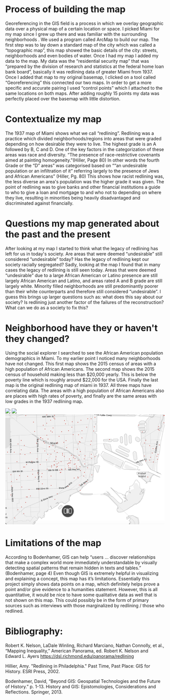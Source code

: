 # Process of building the map

Georeferencing in the GIS field is a process in which we overlay geographic data over a physical map of a certain location or space. I picked Miami for my map since I grew up there and was familiar with the surrounding neighborhoods . We used a program called ArcMap to build our map. The first step was to lay down a standard map of the city which was called a “topographic map”, this map showed the basic details of the city: streets, neighborhoods and even bodies of water. Once I had my map I added my data to the map. My data was the “residential security map” that was “prepared by the division of research and statistics at the federal home loan bank board”, basically it was redlining data of greater Miami from 1937. Once I added that map to my original basemap, I clicked on a tool called “Georeferencing” this connected our two maps. In order to get a more specific and accurate pairing I used “control points” which I attached to the same locations on both maps. After adding roughly 15 points my data was perfectly placed over the basemap with little distortion.

# Contextualize my map

The 1937 map of Miami shows what we call “redlining”. Redlining was a practice which divided neighborhoods/regions into areas that were graded depending on how desirable they were to live. The highest grade is an A followed by B, C and D. One of the key factors in the categorization of these areas was race and diversity. “The presence of race-restrictive covenants aimed at painting homogeneity.”(Hiller, Page 80) In other words the fourth Grade or the “D” areas” was categorised based on ““an undesirable population or an infiltration of it” referring largely to the presence of Jews and African Americans” (Hiller, Pg. 80) This shows how racist redlining was, the less diverse an area's population was the higher grade it was given. The point of redlining was to give banks and other financial institutions a guide to who to give a loan and mortgage to and who not to depending on where they live, resulting in minorities being heavily disadvantaged and discriminated against financially. 

# Questions my map generated about the past and the present

After looking at my map I started to think what the legacy of redlining has left for us in today's society.  Are areas that were deemed “undesirable” still considered “undesirable” today? Has the legacy of redlining kept our society racially segregated? Sadly, looking at the map I found that in many cases the legacy of redlining is still seen today. Areas that were deemed “undesirable” due to a large African American or Latino presence are still largely African American and Latino, and areas rated A and B grade are still largely white. Minority filled neighborhoods are still predominantly poorer than their white counterparts and therefore still considered “undesirable”. I guess this brings up larger questions such as: what does this say about our society? Is redlining just another factor of the failures of the reconstruction? What can we do as a society to fix this?

# Neighborhood have they or haven't they changed?

Using the social explorer I searched to see the African American population demographics in Miami. To my earlier point I noticed many neighborhoods have not changed.
This first map shows the 2015 census of areas with a high population of African Americans. The second map shows the 2015 census of household making less than $20,000 yearly. This is below the poverty line which is roughly around $22,000 for the USA. Finally the last map is the original redlining map of miami in 1937. All three maps have correlating data. The areas with a high population of African Americans also are places with high rates of poverty, and finally are the same areas with low grades in the 1937 redlining map.  

![](https://github.com/intro-dh-JaggerBoussuge/Screen%Shot%2017-11-10%at%1.44.38%PM.png)
![](https://github.com/introdh/intro-dh-JaggerBoussuge/blob/master/Screen%20Shot%202017-11-10%20at%201.52.40%20PM.png)
![](https://github.com/introdh/intro-dh-JaggerBoussuge/blob/master/Screen%20Shot%202017-11-10%20at%202.01.32%20PM.png)

# Limitations of the map

According to Bodenhamer, GIS can help “users ... discover relationships that make a complex world more immediately understandable by visually detecting spatial patterns that remain hidden in texts and tables.” (Bodenhamer, page 4) Even though GIS is extremely helpful in visualizing and explaining a concept, this map has it’s limitations. Essentially this project simply shows data points on a map, which definitely helps prove a point and/or give evidence to a humanities statement. However, this is all quantitative, it would be nice to have some qualitative data as well that is not shown on this map. This could possibly be in the form of primary sources such as interviews with those marginalized by redlining / those who redlined.

# Bibliography:

Robert K. Nelson, LaDale Winling, Richard Marciano, Nathan Connolly, et al., “Mapping Inequality,” American Panorama, ed. Robert K. Nelson and Edward L. Ayers
https://dsl.richmond.edu/panorama/redlining
 
Hillier, Amy. "Redlining in Philadelphia." Past Time, Past Place: GIS for History. ESRI Press, 2002.

Bodenhamer, David, “Beyond GIS: Geospatial Technologies and the Future of History.” p. 1-13. History and GIS: Epistomologies, Considerations and Reflections. Springer, 2013.

